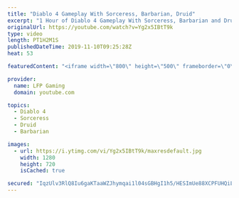 ```yaml
---
title: "Diablo 4 Gameplay With Sorceress, Barbarian, Druid"
excerpt: "1 Hour of Diablo 4 Gameplay With Sorceress, Barbarian and Druid. No commentary, just gameplay, showing the talent tree, skills, UI, enemies and loot that ..."
originalUrl: https://youtube.com/watch?v=Yg2x5IBtT9k
type: video
length: PT1H2M1S
publishedDateTime: 2019-11-10T09:25:28Z
heat: 53

featuredContent: "<iframe width=\"800\" height=\"500\" frameborder=\"0\" src=\"https://www.youtube.com/embed/Yg2x5IBtT9k\" allow=\"accelerometer; autoplay; encrypted-media; gyroscope; picture-in-picture\" allowfullscreen></iframe>"

provider:
  name: LFP Gaming
  domain: youtube.com

topics:
  - Diablo 4
  - Sorceress
  - Druid
  - Barbarian

images:
  - url: https://i.ytimg.com/vi/Yg2x5IBtT9k/maxresdefault.jpg
    width: 1280
    height: 720
    isCached: true

secured: "IqzUlv3RlQ8Iu6gaKTaaWZJhymqai1l04sGBHgI1h5/HESImUe88XCPFUHQiLse22SKbLKlizNswPpQicenif9kae3XKxoQ78aeBcKq23Wms6ekjljW1uNzq4MRQdIEEuYmlwdmOiInvIXrBco5aahIZbI6t1SyUQmO8XRiXCAtpzZNdtISCEM4V49g8v5y+SgcUlL0HfUMt7WHASOxMsKHlozXaU/oiagNn44Gii/x9xij+O9HGFodJN861LcdoeAEyN1J6SQacE6SioxlCKd/Pz5R4THNiKvFpHw5q69vnPWXIlB/OJBGtkrGYALaNxSClo8zD7+ShY8xyZsRG7UdkMfUQaRoKqomTAVKuyvVwrb5fsHg3lIJ14iWUH4AJ9Pk4pmTiOS1Bja3h+dzGb+UvOcA5zJ83naBa+1PDdSHHjT5ymo4lNAFuIe3EoPTC;6hlVPhqDeXJTm8efr2uSRw=="
---
```


